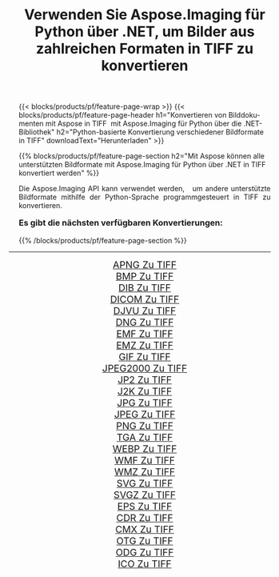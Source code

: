 ﻿---
title: Verwenden Sie Aspose.Imaging für Python über .NET, um Bilder aus zahlreichen Formaten in TIFF zu konvertieren 
weight: 3920
url: /de/python-net/conversion/to/tiff/ 
lang: de
langdirlevel: 2
locales: zh-hans,ja,it,ru,de,es,fr,nl,id,lt,pl,pt,vi,tr,ko,zh-hant,ar,hi,th,sv,cs,uk,he
description: Sie können Aspose.Imaging für Python über die .NET-Bibliothek verwenden, um eine Vielzahl von Formaten in TIFF zu konvertieren.
---

{{< blocks/products/pf/feature-page-wrap >}}
{{< blocks/products/pf/feature-page-header h1="Konvertieren von Bilddokumenten mit Aspose in TIFF  mit Aspose.Imaging für Python über die .NET-Bibliothek" h2="Python-basierte Konvertierung verschiedener Bildformate in TIFF" downloadText="Herunterladen" >}}


{{% blocks/products/pf/feature-page-section  h2="Mit Aspose können alle unterstützten Bildformate mit Aspose.Imaging für Python über .NET in TIFF konvertiert werden" %}}
<p align=justify>Die Aspose.Imaging API kann verwendet werden,   um andere unterstützte Bildformate mithilfe der Python-Sprache programmgesteuert in TIFF zu konvertieren.</p>
<h3 style="margin-top:16px;">
Es gibt die nächsten verfügbaren Konvertierungen:
</h3>
{{% /blocks/products/pf/feature-page-section %}}
<div class="container-fluid productfamilypage bg-gray">
    <div class="convertypes bg-gray agp-content section">
        <div class="container">
		<hr style="margin-left:-20px;"/>
		<div class="row other-converters" style="gap: 10px;font-size: 19px;text-align:center;">
		    <div class='col-md-3 other-converter remove-lp remove-rp'><a href="/imaging/de/python-net/conversion/apng-to-tiff/" style="padding:15px;">APNG Zu TIFF</a></div>
<div class='col-md-3 other-converter remove-lp remove-rp'><a href="/imaging/de/python-net/conversion/bmp-to-tiff/" style="padding:15px;">BMP Zu TIFF</a></div>
<div class='col-md-3 other-converter remove-lp remove-rp'><a href="/imaging/de/python-net/conversion/dib-to-tiff/" style="padding:15px;">DIB Zu TIFF</a></div>
<div class='col-md-3 other-converter remove-lp remove-rp'><a href="/imaging/de/python-net/conversion/dicom-to-tiff/" style="padding:15px;">DICOM Zu TIFF</a></div>
<div class='col-md-3 other-converter remove-lp remove-rp'><a href="/imaging/de/python-net/conversion/djvu-to-tiff/" style="padding:15px;">DJVU Zu TIFF</a></div>
<div class='col-md-3 other-converter remove-lp remove-rp'><a href="/imaging/de/python-net/conversion/dng-to-tiff/" style="padding:15px;">DNG Zu TIFF</a></div>
<div class='col-md-3 other-converter remove-lp remove-rp'><a href="/imaging/de/python-net/conversion/emf-to-tiff/" style="padding:15px;">EMF Zu TIFF</a></div>
<div class='col-md-3 other-converter remove-lp remove-rp'><a href="/imaging/de/python-net/conversion/emz-to-tiff/" style="padding:15px;">EMZ Zu TIFF</a></div>
<div class='col-md-3 other-converter remove-lp remove-rp'><a href="/imaging/de/python-net/conversion/gif-to-tiff/" style="padding:15px;">GIF Zu TIFF</a></div>
<div class='col-md-3 other-converter remove-lp remove-rp'><a href="/imaging/de/python-net/conversion/jpeg2000-to-tiff/" style="padding:15px;">JPEG2000 Zu TIFF</a></div>
<div class='col-md-3 other-converter remove-lp remove-rp'><a href="/imaging/de/python-net/conversion/jp2-to-tiff/" style="padding:15px;">JP2 Zu TIFF</a></div>
<div class='col-md-3 other-converter remove-lp remove-rp'><a href="/imaging/de/python-net/conversion/j2k-to-tiff/" style="padding:15px;">J2K Zu TIFF</a></div>
<div class='col-md-3 other-converter remove-lp remove-rp'><a href="/imaging/de/python-net/conversion/jpg-to-tiff/" style="padding:15px;">JPG Zu TIFF</a></div>
<div class='col-md-3 other-converter remove-lp remove-rp'><a href="/imaging/de/python-net/conversion/jpeg-to-tiff/" style="padding:15px;">JPEG Zu TIFF</a></div>
<div class='col-md-3 other-converter remove-lp remove-rp'><a href="/imaging/de/python-net/conversion/png-to-tiff/" style="padding:15px;">PNG Zu TIFF</a></div>
<div class='col-md-3 other-converter remove-lp remove-rp'><a href="/imaging/de/python-net/conversion/tga-to-tiff/" style="padding:15px;">TGA Zu TIFF</a></div>
<div class='col-md-3 other-converter remove-lp remove-rp'><a href="/imaging/de/python-net/conversion/webp-to-tiff/" style="padding:15px;">WEBP Zu TIFF</a></div>
<div class='col-md-3 other-converter remove-lp remove-rp'><a href="/imaging/de/python-net/conversion/wmf-to-tiff/" style="padding:15px;">WMF Zu TIFF</a></div>
<div class='col-md-3 other-converter remove-lp remove-rp'><a href="/imaging/de/python-net/conversion/wmz-to-tiff/" style="padding:15px;">WMZ Zu TIFF</a></div>
<div class='col-md-3 other-converter remove-lp remove-rp'><a href="/imaging/de/python-net/conversion/svg-to-tiff/" style="padding:15px;">SVG Zu TIFF</a></div>
<div class='col-md-3 other-converter remove-lp remove-rp'><a href="/imaging/de/python-net/conversion/svgz-to-tiff/" style="padding:15px;">SVGZ Zu TIFF</a></div>
<div class='col-md-3 other-converter remove-lp remove-rp'><a href="/imaging/de/python-net/conversion/eps-to-tiff/" style="padding:15px;">EPS Zu TIFF</a></div>
<div class='col-md-3 other-converter remove-lp remove-rp'><a href="/imaging/de/python-net/conversion/cdr-to-tiff/" style="padding:15px;">CDR Zu TIFF</a></div>
<div class='col-md-3 other-converter remove-lp remove-rp'><a href="/imaging/de/python-net/conversion/cmx-to-tiff/" style="padding:15px;">CMX Zu TIFF</a></div>
<div class='col-md-3 other-converter remove-lp remove-rp'><a href="/imaging/de/python-net/conversion/otg-to-tiff/" style="padding:15px;">OTG Zu TIFF</a></div>
<div class='col-md-3 other-converter remove-lp remove-rp'><a href="/imaging/de/python-net/conversion/odg-to-tiff/" style="padding:15px;">ODG Zu TIFF</a></div>
<div class='col-md-3 other-converter remove-lp remove-rp'><a href="/imaging/de/python-net/conversion/ico-to-tiff/" style="padding:15px;">ICO Zu TIFF</a></div>
                </div>
        </div>
    </div>
</div>
<br/>

